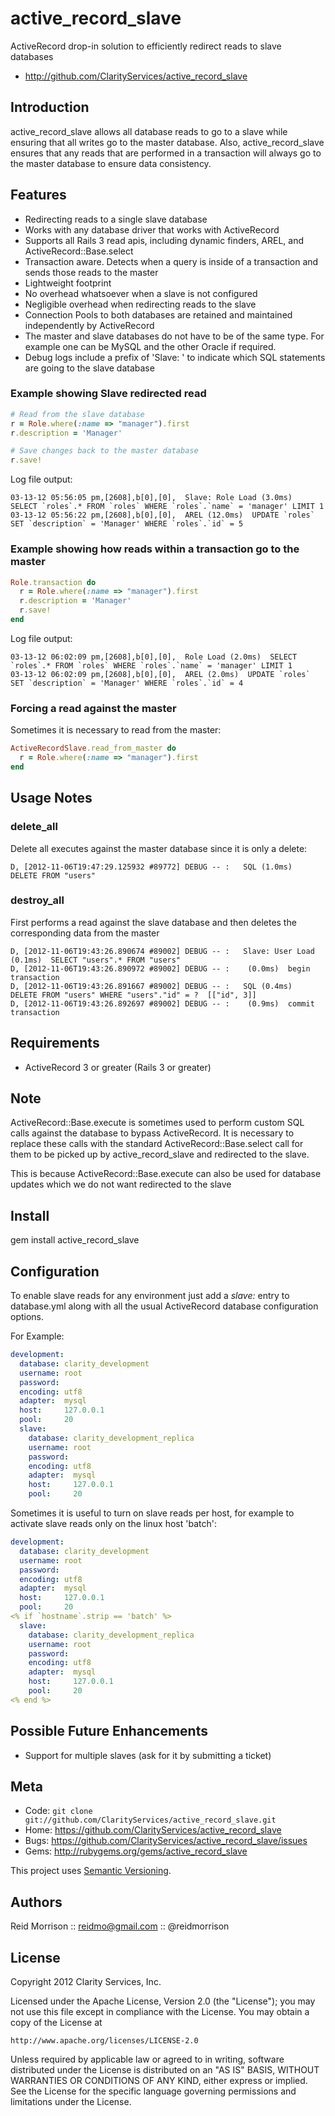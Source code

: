 active_record_slave
===================

ActiveRecord drop-in solution to efficiently redirect reads to slave databases

* http://github.com/ClarityServices/active_record_slave

## Introduction

active_record_slave allows all database reads to go to a slave while ensuring
that all writes go to the master database. Also, active_record_slave ensures that
any reads that are performed in a transaction will always go to the master
database to ensure data consistency.

## Features

* Redirecting reads to a single slave database
* Works with any database driver that works with ActiveRecord
* Supports all Rails 3 read apis, including dynamic finders, AREL, and ActiveRecord::Base.select
* Transaction aware. Detects when a query is inside of a transaction and sends
  those reads to the master
* Lightweight footprint
* No overhead whatsoever when a slave is not configured
* Negligible overhead when redirecting reads to the slave
* Connection Pools to both databases are retained and maintained independently by ActiveRecord
* The master and slave databases do not have to be of the same type.
  For example one can be MySQL and the other Oracle if required.
* Debug logs include a prefix of 'Slave: ' to indicate which SQL statements are going
  to the slave database

### Example showing Slave redirected read

```ruby
# Read from the slave database
r = Role.where(:name => "manager").first
r.description = 'Manager'

# Save changes back to the master database
r.save!
```

Log file output:

    03-13-12 05:56:05 pm,[2608],b[0],[0],  Slave: Role Load (3.0ms)  SELECT `roles`.* FROM `roles` WHERE `roles`.`name` = 'manager' LIMIT 1
    03-13-12 05:56:22 pm,[2608],b[0],[0],  AREL (12.0ms)  UPDATE `roles` SET `description` = 'Manager' WHERE `roles`.`id` = 5

### Example showing how reads within a transaction go to the master

```ruby
Role.transaction do
  r = Role.where(:name => "manager").first
  r.description = 'Manager'
  r.save!
end
```

Log file output:

    03-13-12 06:02:09 pm,[2608],b[0],[0],  Role Load (2.0ms)  SELECT `roles`.* FROM `roles` WHERE `roles`.`name` = 'manager' LIMIT 1
    03-13-12 06:02:09 pm,[2608],b[0],[0],  AREL (2.0ms)  UPDATE `roles` SET `description` = 'Manager' WHERE `roles`.`id` = 4

### Forcing a read against the master

Sometimes it is necessary to read from the master:

```ruby
ActiveRecordSlave.read_from_master do
  r = Role.where(:name => "manager").first
end
```

## Usage Notes

### delete_all

Delete all executes against the master database since it is only a delete:

```
D, [2012-11-06T19:47:29.125932 #89772] DEBUG -- :   SQL (1.0ms)  DELETE FROM "users"
```

### destroy_all

First performs a read against the slave database and then deletes the corresponding
data from the master

```
D, [2012-11-06T19:43:26.890674 #89002] DEBUG -- :   Slave: User Load (0.1ms)  SELECT "users".* FROM "users"
D, [2012-11-06T19:43:26.890972 #89002] DEBUG -- :    (0.0ms)  begin transaction
D, [2012-11-06T19:43:26.891667 #89002] DEBUG -- :   SQL (0.4ms)  DELETE FROM "users" WHERE "users"."id" = ?  [["id", 3]]
D, [2012-11-06T19:43:26.892697 #89002] DEBUG -- :    (0.9ms)  commit transaction
```


## Requirements

* ActiveRecord 3 or greater (Rails 3 or greater)

## Note

ActiveRecord::Base.execute is sometimes used to perform custom SQL calls against
the database to bypass ActiveRecord. It is necessary to replace these calls
with the standard ActiveRecord::Base.select call for them to be picked up by
active_record_slave and redirected to the slave.

This is because ActiveRecord::Base.execute can also be used for database updates
which we do not want redirected to the slave

## Install

  gem install active_record_slave

## Configuration

To enable slave reads for any environment just add a _slave:_ entry to database.yml
along with all the usual ActiveRecord database configuration options.

For Example:

```yaml
development:
  database: clarity_development
  username: root
  password:
  encoding: utf8
  adapter:  mysql
  host:     127.0.0.1
  pool:     20
  slave:
    database: clarity_development_replica
    username: root
    password:
    encoding: utf8
    adapter:  mysql
    host:     127.0.0.1
    pool:     20
```

Sometimes it is useful to turn on slave reads per host, for example to activate
slave reads only on the linux host 'batch':

```yaml
development:
  database: clarity_development
  username: root
  password:
  encoding: utf8
  adapter:  mysql
  host:     127.0.0.1
  pool:     20
<% if `hostname`.strip == 'batch' %>
  slave:
    database: clarity_development_replica
    username: root
    password:
    encoding: utf8
    adapter:  mysql
    host:     127.0.0.1
    pool:     20
<% end %>
```

## Possible Future Enhancements

* Support for multiple slaves (ask for it by submitting a ticket)

Meta
----

* Code: `git clone git://github.com/ClarityServices/active_record_slave.git`
* Home: <https://github.com/ClarityServices/active_record_slave>
* Bugs: <https://github.com/ClarityServices/active_record_slave/issues>
* Gems: <http://rubygems.org/gems/active_record_slave>

This project uses [Semantic Versioning](http://semver.org/).

Authors
-------

Reid Morrison :: reidmo@gmail.com :: @reidmorrison

License
-------

Copyright 2012 Clarity Services, Inc.

Licensed under the Apache License, Version 2.0 (the "License");
you may not use this file except in compliance with the License.
You may obtain a copy of the License at

    http://www.apache.org/licenses/LICENSE-2.0

Unless required by applicable law or agreed to in writing, software
distributed under the License is distributed on an "AS IS" BASIS,
WITHOUT WARRANTIES OR CONDITIONS OF ANY KIND, either express or implied.
See the License for the specific language governing permissions and
limitations under the License.
